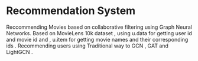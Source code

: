 # Recommendation System
Reccommending Movies based on collaborative filtering using Graph Neural Networks.
Based on MovieLens 10k dataset , using u.data for getting user id and movie id and , u.item for getting movie names and their corresponding ids . Recommending users using  Traditional way to GCN , GAT and LightGCN .
